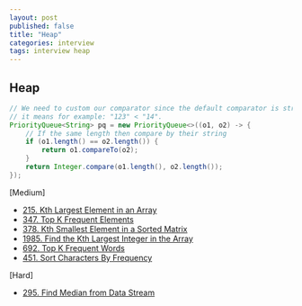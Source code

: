 ```yaml
---
layout: post
published: false
title: "Heap"
categories: interview
tags: interview heap
---
```


## Heap

```java
// We need to custom our comparator since the default comparator is string comparator which compares by lexicographically order, 
// it means for example: "123" < "14".
PriorityQueue<String> pq = new PriorityQueue<>((o1, o2) -> {
    // If the same length then compare by their string
    if (o1.length() == o2.length()) {
        return o1.compareTo(o2);
    }
    return Integer.compare(o1.length(), o2.length());
});
```

[Medium]
- [215. Kth Largest Element in an Array](/interview/2023/05/21/kth-largest-element-in-an-array/)
- [347. Top K Frequent Elements](/interview/2023/05/21/top-k-frequent-elements/)
- [378. Kth Smallest Element in a Sorted Matrix](/interview/2023/05/21/kth-smallest-element-in-a-sorted-matrix/)
- [1985. Find the Kth Largest Integer in the Array](/interview/2023/05/21/find-the-kth-largest-integer-in-the-array/)
- [692. Top K Frequent Words](/interview/2023/05/21/top-k-frequent-words/)
- [451. Sort Characters By Frequency](/interview/2023/05/21/sort-characters-by-frequency/)

[Hard]
- [295. Find Median from Data Stream](/interview/2023/05/21/find-median-from-data-stream/)